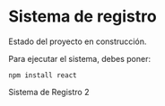 <h1>Sistema de registro</h1>

Estado del proyecto en construcción.

Para ejecutar el sistema, debes poner:

```npm install react```

Sistema de Registro 2
